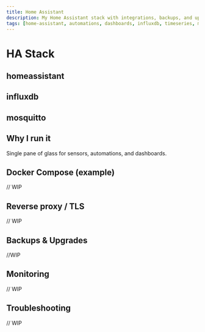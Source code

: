 ```yaml
---
title: Home Assistant
description: My Home Assistant stack with integrations, backups, and upgrade notes.
tags: [home-assistant, automations, dashboards, influxdb, timeseries, mosquitto, mqtt]
---
```


# HA Stack

## homeassistant
## influxdb
## mosquitto

## Why I run it
Single pane of glass for sensors, automations, and dashboards.

## Docker Compose (example)
// WIP

## Reverse proxy / TLS
// WIP

## Backups & Upgrades
//WIP

## Monitoring
// WIP

## Troubleshooting
// WIP
